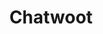 ---
facebook: https://facebook.com/chatwootapp
git: https://github.com/chatwoot/chatwoot
instagram: https://instagram.com/chatwoot
linkedin: https://linkedin.com/company/chatwoot
logohandle: chatwoot
sort: chatwoot
title: Chatwoot
website: https://www.chatwoot.com/
youtube: https://youtube.com/chatwoot
---
